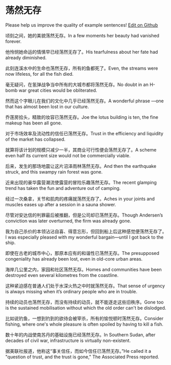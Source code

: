 # 荡然无存

Please help us improve the quality of example sentences! [Edit on Github](https://github.com/jiyushe/jiyu-example-sentence-source/blob/main/chinese/dangranwucun.md)

<p><span class="chinese">顷刻之间，她的美貌荡然无存。</span><span class="english">In a few moments her beauty had vanished forever.</span></p>

<p><span class="chinese">他怜悯她命运的情愫早已经荡然无存了。</span><span class="english">His tearfulness about her fate had already diminished.</span></p>

<p><span class="chinese">此刻连溪水中的生命也荡然无存，所有的鱼都死了。</span><span class="english">Even, the streams were now lifeless, for all the fish died.</span></p>

<p><span class="chinese">毫无疑问，在氢弹战争当中所有的大城市都将荡然无存。</span><span class="english">No doubt in an H-bomb war great cities would be obliterated.</span></p>

<p><span class="chinese">然而这个字眼儿在我们的文化中几乎已经荡然无存。</span><span class="english">A wonderful phrase ―one that has almost been lost in our culture.</span></p>

<p><span class="chinese">乔莲房拾头，精致的妆容已荡然无存。</span><span class="english">Joe the lotus building is ten, the fine makeup has been all gone.</span></p>

<p><span class="chinese">对于市场效率及流动性的信任已荡然无存。</span><span class="english">Trust in the efficiency and liquidity of the market has collapsed.</span></p>

<p><span class="chinese">就算将该计划的规模只减少一半，其商业可行性便会荡然无存了。</span><span class="english">A scheme even half its current size would not be commercially viable.</span></p>

<p><span class="chinese">后来，发生的那场地震让这片沼泽雨林荡然无存。</span><span class="english">And then the earthquake struck, and this swampy rain forest was gone.</span></p>

<p><span class="chinese">近来出现的豪华露营潮流使露营的冒险乐趣荡然无存。</span><span class="english">The recent glamping trend has taken the fun and adventure out of camping.</span></p>

<p><span class="chinese">经过一次桑拿，关节和肌肉的疼痛就荡然无存了。</span><span class="english">Aches in your joints and muscles eases up after a session in a sauna shower.</span></p>

<p><span class="chinese">尽管对安达信的判罪最后被推翻，但是公司却已荡然无存。</span><span class="english">Though Andersen’s conviction was later overturned, the firm was already gone.</span></p>

<p><span class="chinese">我为自己杀价的本领沾沾自喜、得意忘形，但回到船上后这种感觉便荡然无存了。</span><span class="english">I was especially pleased with my wonderful bargain—until I got back to the ship.</span></p>

<p><span class="chinese">即使在古老的城市中心，那原本应有的和谐性已荡然无存。</span><span class="english">The presupposed congeniality has already been lost, even in old-core urban areas.</span></p>

<p><span class="chinese">海岸几公里之内，家园和社区荡然无存。</span><span class="english">Homes and communities have been destroyed even several kilometres from the coastline.</span></p>

<p><span class="chinese">这种紧迫感在普通人们处于水深火热之中时就荡然无存。</span><span class="english">That sense of urgency is always missing when it’s ordinary people who are in trouble.</span></p>

<p><span class="chinese">持续的动员也荡然无存，而没有持续的动员，就不能逐走这些旧秩序。</span><span class="english">Gone too is the sustained mobilisation without which the old order can't be dislodged.</span></p>

<p><span class="chinese">比如说钓鱼，一想到钓到的欲待会被宰杀，所有的愉悦顿时荡然无存。</span><span class="english">Consider fishing, where one's whole pleasure is often spoiled by having to kill a fish.</span></p>

<p><span class="chinese">数十年的内战使南苏丹的基础设施已经荡然无存。</span><span class="english">In Southern Sudan, after decades of civil war, infrastructure is virtually non-existent.</span></p>

<p><span class="chinese">据美联社报道，他称这“事关信任，而如今信任已荡然无存。”</span><span class="english">He called it a "question of trust, and the trust is gone," The Associated Press reported.</span></p>

